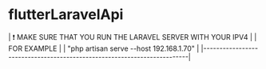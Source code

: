 # flutterLaravelApi
| :exclamation:  MAKE SURE THAT YOU RUN THE LARAVEL SERVER WITH YOUR IPV4 |
|                               FOR EXAMPLE                               |
|                 "php artisan serve --host 192.168.1.70"                 |
|-------------------------------------------------------------------------|
